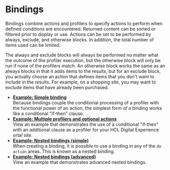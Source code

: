 # Bindings

Bindings combine actions and profilers to specify actions to perform when defined conditions are encountered. Returned content can be sorted or filtered prior to display or use. Actions can be set to be performed by always, exclude, and otherwise blocks. In addition, the total number of items used can be limited.

The always and exclude blocks will always be performed no matter what the outcome of the profiler execution, but the otherwise block will only be run if none of the profilers match. An otherwise block works the same as an always blocks in that it adds items to the results, but for an exclude block, you actually choose an action that defines items that you don't want to include in the results. For example, on a shopping site, you may want to exclude items that have already been purchased.

-   **[Example: Simple binding](pzn_example_simple_binding.md)**  
Because bindings couple the conditional processing of a profiler with the functional power of an action, the simplest form of a binding works like a conditional "if-then" clause.
-   **[Example: Multiple profilers and optional actions](pzn_example_multiple_profilers_optional_actions.md)**  
View an example that demonstrates the use of a conditional "if-then" with an additional clause as a profiler for your HCL Digital Experience ortal site.
-   **[Example: Nested bindings \(simple\)](pzn_example_nested_bindings.md)**  
When creating a binding, it is possible to use a binding in any of the `do action` areas. This is known as a nested binding.
-   **[Example: Nested bindings \(advanced\)](pzn_example_nested_bindings_adv.md)**  
View an example that demonstrates advanced nested bindings.
